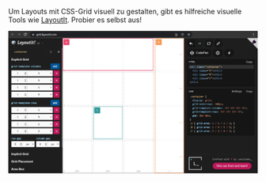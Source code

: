 Um Layouts mit CSS-Grid visuell zu gestalten, gibt es hilfreiche visuelle Tools wie [LayoutIt](https://grid.layoutit.com/).
Probier es selbst aus!

![](layoutit.png)
